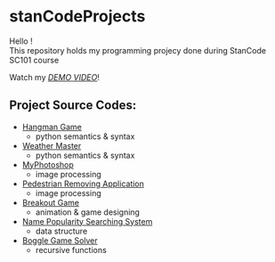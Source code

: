 # stanCodeProjects
Hello !\
This repository holds my programming projecy done during StanCode SC101 course

Watch my *[DEMO VIDEO](https://www.youtube.com/playlist?app=desktop&list=PL6FWNwNPGCE56gP3lxhYPLoUbqE_unUiP)*!

## Project Source Codes:
* [Hangman Game](https://www.youtube.com/watch?v=VSQop2frJLw&list=PL6FWNwNPGCE56gP3lxhYPLoUbqE_unUiP&index=5)
  - python semantics & syntax
* [Weather Master](https://www.youtube.com/watch?v=wWWje2aj6ZI&list=PL6FWNwNPGCE56gP3lxhYPLoUbqE_unUiP&index=6)
  * python semantics & syntax
* [MyPhotoshop](https://www.youtube.com/watch?v=J1bmTbfnMRI&list=PL6FWNwNPGCE56gP3lxhYPLoUbqE_unUiP&index=7)
  * image processing
* [Pedestrian Removing Application](https://www.youtube.com/watch?v=qy8tyEdPoJc&list=PL6FWNwNPGCE56gP3lxhYPLoUbqE_unUiP&index=2)
  * image processing
* [Breakout Game](https://www.youtube.com/watch?v=o63KPoIXJS4&list=PL6FWNwNPGCE56gP3lxhYPLoUbqE_unUiP&index=1)
  * animation & game designing
* [Name Popularity Searching System](https://www.youtube.com/watch?v=9JIc0CZwsa4&list=PL6FWNwNPGCE56gP3lxhYPLoUbqE_unUiP&index=4)
  * data structure
* [Boggle Game Solver](https://www.youtube.com/watch?v=gbLlbpOppzA&list=PL6FWNwNPGCE56gP3lxhYPLoUbqE_unUiP&index=3)
  * recursive functions
